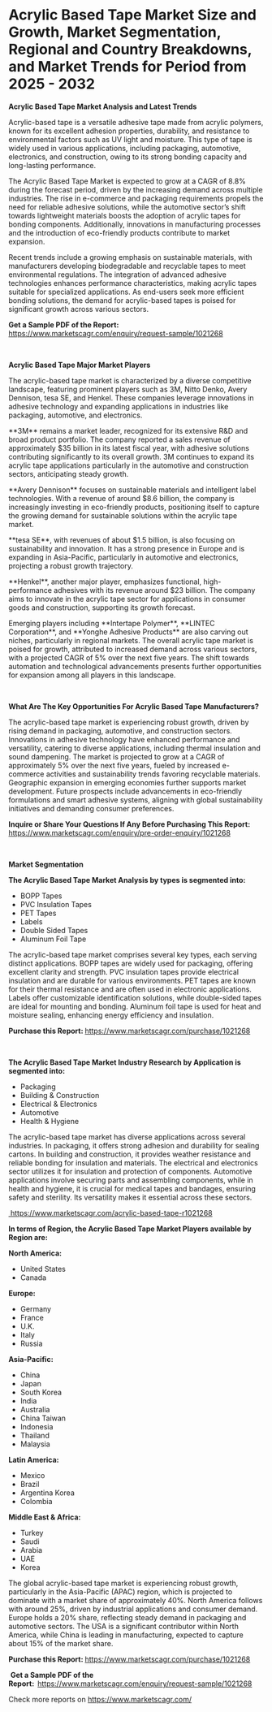 <p><h1>Acrylic Based Tape Market Size and Growth, Market Segmentation, Regional and Country Breakdowns, and Market Trends for Period from 2025 -  2032</h1></p><p><strong>Acrylic Based Tape Market Analysis and Latest Trends</strong></p>
<p><p>Acrylic-based tape is a versatile adhesive tape made from acrylic polymers, known for its excellent adhesion properties, durability, and resistance to environmental factors such as UV light and moisture. This type of tape is widely used in various applications, including packaging, automotive, electronics, and construction, owing to its strong bonding capacity and long-lasting performance.</p><p>The Acrylic Based Tape Market is expected to grow at a CAGR of 8.8% during the forecast period, driven by the increasing demand across multiple industries. The rise in e-commerce and packaging requirements propels the need for reliable adhesive solutions, while the automotive sector’s shift towards lightweight materials boosts the adoption of acrylic tapes for bonding components. Additionally, innovations in manufacturing processes and the introduction of eco-friendly products contribute to market expansion.</p><p>Recent trends include a growing emphasis on sustainable materials, with manufacturers developing biodegradable and recyclable tapes to meet environmental regulations. The integration of advanced adhesive technologies enhances performance characteristics, making acrylic tapes suitable for specialized applications. As end-users seek more efficient bonding solutions, the demand for acrylic-based tapes is poised for significant growth across various sectors.</p></p>
<p><strong>Get a Sample PDF of the Report:&nbsp;</strong> <a href="https://www.marketscagr.com/enquiry/request-sample/1021268?utm_campaign=2942&utm_medium=2&utm_source=Github&utm_content=ia&utm_term=21032025&utm_id=acrylic-based-tape">https://www.marketscagr.com/enquiry/request-sample/1021268</a></p>
<p>&nbsp;</p>
<p><strong>Acrylic Based Tape Major Market Players</strong></p>
<p><p>The acrylic-based tape market is characterized by a diverse competitive landscape, featuring prominent players such as 3M, Nitto Denko, Avery Dennison, tesa SE, and Henkel. These companies leverage innovations in adhesive technology and expanding applications in industries like packaging, automotive, and electronics.</p><p>**3M** remains a market leader, recognized for its extensive R&D and broad product portfolio. The company reported a sales revenue of approximately $35 billion in its latest fiscal year, with adhesive solutions contributing significantly to its overall growth. 3M continues to expand its acrylic tape applications particularly in the automotive and construction sectors, anticipating steady growth.</p><p>**Avery Dennison** focuses on sustainable materials and intelligent label technologies. With a revenue of around $8.6 billion, the company is increasingly investing in eco-friendly products, positioning itself to capture the growing demand for sustainable solutions within the acrylic tape market.</p><p>**tesa SE**, with revenues of about $1.5 billion, is also focusing on sustainability and innovation. It has a strong presence in Europe and is expanding in Asia-Pacific, particularly in automotive and electronics, projecting a robust growth trajectory.</p><p>**Henkel**, another major player, emphasizes functional, high-performance adhesives with its revenue around $23 billion. The company aims to innovate in the acrylic tape sector for applications in consumer goods and construction, supporting its growth forecast.</p><p>Emerging players including **Intertape Polymer**, **LINTEC Corporation**, and **Yonghe Adhesive Products** are also carving out niches, particularly in regional markets. The overall acrylic tape market is poised for growth, attributed to increased demand across various sectors, with a projected CAGR of 5% over the next five years. The shift towards automation and technological advancements presents further opportunities for expansion among all players in this landscape.</p></p>
<p>&nbsp;</p>
<p><strong>What Are The Key Opportunities For Acrylic Based Tape Manufacturers?</strong></p>
<p><p>The acrylic-based tape market is experiencing robust growth, driven by rising demand in packaging, automotive, and construction sectors. Innovations in adhesive technology have enhanced performance and versatility, catering to diverse applications, including thermal insulation and sound dampening. The market is projected to grow at a CAGR of approximately 5% over the next five years, fueled by increased e-commerce activities and sustainability trends favoring recyclable materials. Geographic expansion in emerging economies further supports market development. Future prospects include advancements in eco-friendly formulations and smart adhesive systems, aligning with global sustainability initiatives and demanding consumer preferences.</p></p>
<p><strong>Inquire or Share Your Questions If Any Before Purchasing This Report:</strong> <a href="https://www.marketscagr.com/enquiry/pre-order-enquiry/1021268?utm_campaign=2942&utm_medium=2&utm_source=Github&utm_content=ia&utm_term=21032025&utm_id=acrylic-based-tape">https://www.marketscagr.com/enquiry/pre-order-enquiry/1021268</a></p>
<p>&nbsp;</p>
<p><strong>Market Segmentation</strong></p>
<p><strong>The Acrylic Based Tape Market Analysis by types is segmented into:</strong></p>
<p><ul><li>BOPP Tapes</li><li>PVC Insulation Tapes</li><li>PET Tapes</li><li>Labels</li><li>Double Sided Tapes</li><li>Aluminum Foil Tape</li></ul></p>
<p><p>The acrylic-based tape market comprises several key types, each serving distinct applications. BOPP tapes are widely used for packaging, offering excellent clarity and strength. PVC insulation tapes provide electrical insulation and are durable for various environments. PET tapes are known for their thermal resistance and are often used in electronic applications. Labels offer customizable identification solutions, while double-sided tapes are ideal for mounting and bonding. Aluminum foil tape is used for heat and moisture sealing, enhancing energy efficiency and insulation.</p></p>
<p><strong>Purchase this Report:&nbsp;</strong><a href="https://www.marketscagr.com/purchase/1021268?utm_campaign=2942&utm_medium=2&utm_source=Github&utm_content=ia&utm_term=21032025&utm_id=acrylic-based-tape">https://www.marketscagr.com/purchase/1021268</a></p>
<p>&nbsp;</p>
<p><strong>The Acrylic Based Tape Market Industry Research by Application is segmented into:</strong></p>
<p><ul><li>Packaging</li><li>Building & Construction</li><li>Electrical & Electronics</li><li>Automotive</li><li>Health & Hygiene</li></ul></p>
<p><p>The acrylic-based tape market has diverse applications across several industries. In packaging, it offers strong adhesion and durability for sealing cartons. In building and construction, it provides weather resistance and reliable bonding for insulation and materials. The electrical and electronics sector utilizes it for insulation and protection of components. Automotive applications involve securing parts and assembling components, while in health and hygiene, it is crucial for medical tapes and bandages, ensuring safety and sterility. Its versatility makes it essential across these sectors.</p></p>
<p><a href="https://www.marketscagr.com/acrylic-based-tape-r1021268?utm_campaign=2942&utm_medium=2&utm_source=Github&utm_content=ia&utm_term=21032025&utm_id=acrylic-based-tape">&nbsp;https://www.marketscagr.com/acrylic-based-tape-r1021268</a></p>
<p><strong>In terms of Region, the Acrylic Based Tape Market Players available by Region are:</strong></p>
<p>
    <p> <strong> North America: </strong>
        <ul>
            <li>United States</li>
            <li>Canada</li>
        </ul>
        </p> 
    <p> <strong> Europe: </strong>
        <ul>
            <li>Germany</li>
            <li>France</li>
            <li>U.K.</li>
            <li>Italy</li>
            <li>Russia</li>
        </ul>
        </p> 
    <p> <strong> Asia-Pacific: </strong>
        <ul>
            <li>China</li>
            <li>Japan</li>
            <li>South Korea</li>
            <li>India</li>
            <li>Australia</li>
            <li>China Taiwan</li>
            <li>Indonesia</li>
            <li>Thailand</li>
            <li>Malaysia</li>
        </ul>
        </p> 
    <p> <strong> Latin America: </strong>
        <ul>
            <li>Mexico</li>
            <li>Brazil</li>
            <li>Argentina Korea</li>
            <li>Colombia</li>
        </ul>
        </p> 
    <p> <strong> Middle East & Africa: </strong>
        <ul>
            <li>Turkey</li>
            <li>Saudi</li>
            <li>Arabia</li>
            <li>UAE</li>
            <li>Korea</li>
        </ul>
    </p>
    </p>
<p><p>The global acrylic-based tape market is experiencing robust growth, particularly in the Asia-Pacific (APAC) region, which is projected to dominate with a market share of approximately 40%. North America follows with around 25%, driven by industrial applications and consumer demand. Europe holds a 20% share, reflecting steady demand in packaging and automotive sectors. The USA is a significant contributor within North America, while China is leading in manufacturing, expected to capture about 15% of the market share.</p></p>
<p><strong>Purchase this Report: </strong><a href="https://www.marketscagr.com/purchase/1021268?utm_campaign=2942&utm_medium=2&utm_source=Github&utm_content=ia&utm_term=21032025&utm_id=acrylic-based-tape">https://www.marketscagr.com/purchase/1021268</a></p>
<p>&nbsp;<strong>Get a Sample PDF of the Report:&nbsp;&nbsp;</strong><a href="https://www.marketscagr.com/enquiry/request-sample/1021268?utm_campaign=2942&utm_medium=2&utm_source=Github&utm_content=ia&utm_term=21032025&utm_id=acrylic-based-tape">https://www.marketscagr.com/enquiry/request-sample/1021268</a></p>
<p><strong></strong></p>
<p>Check more reports on <a href="https://www.marketscagr.com/?utm_campaign=2942&utm_medium=2&utm_source=Github&utm_content=ia&utm_term=21032025&utm_id=acrylic-based-tape">https://www.marketscagr.com/</a></p>